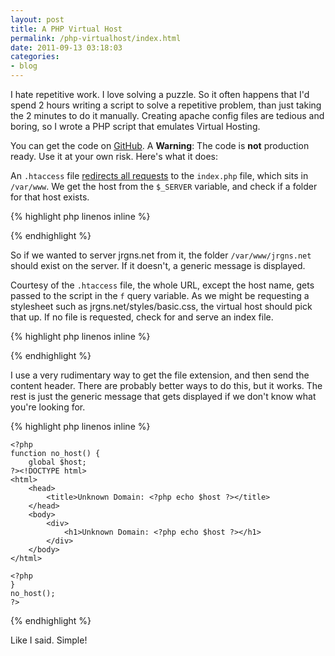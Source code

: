 ```yaml
---
layout: post
title: A PHP Virtual Host
permalink: /php-virtualhost/index.html
date: 2011-09-13 03:18:03
categories:
- blog
---
```


I hate repetitive work. I love solving a puzzle. So it often happens that I'd spend 2 hours writing a script to solve a repetitive problem, than just taking the 2 minutes to do it manually. Creating apache config files are tedious and boring, so I wrote a PHP script that emulates Virtual Hosting.

You can get the code on [GitHub][1]. A **Warning**: The code is **not** production ready. Use it at your own risk. Here's what it does:

An `.htaccess` file [redirects all requests][2] to the `index.php` file, which sits in `/var/www`. We get the host from the `$_SERVER` variable, and check if a folder for that host exists.

{% highlight php linenos inline %}
<?php
$host   = $_SERVER['HTTP_HOST'];
$folder = getcwd() . '/' . $host . '/';
if (!file_exists($folder)) {
no_host();
die;
}
?>
{% endhighlight %}

So if we wanted to server jrgns.net from it, the folder `/var/www/jrgns.net` should exist on the server. If it doesn't, a generic message is displayed.

Courtesy of the `.htaccess` file, the whole URL, except the host name, gets passed to the script in the `f` query variable. As we might be requesting a stylesheet such as jrgns.net/styles/basic.css, the virtual host should pick that up. If no file is requested, check for and serve an index file.

{% highlight php linenos inline %}
<?php
if (empty($_REQUEST['f'])) {
	$indexes = array(
		'index.php', 'index.html', 'index.htm', 'main.php'
	);
	foreach($indexes as $index) {
		if (file_exists($folder . $index)) {
			chdir($folder);
			include($folder . $index);
			die;
		}
	}
} else {
	$file = $_REQUEST['f'];
	if (file_exists($folder . $file)) {
		$info = explode('.', $file);
		switch(end($info)) {
		case 'js':
			header('Content-Type: text/javascript');
			break;
		case 'css':
			header('Content-Type: text/css');
			break;
		}
		readfile($folder . $file);
		die;
	}
}
?>
{% endhighlight %}

I use a very rudimentary way to get the file extension, and then send the content header. There are probably better ways to do this, but it works. The rest is just the generic message that gets displayed if we don't know what you're looking for.

{% highlight php linenos inline %}

    <?php
    function no_host() {
    	global $host;
    ?><!DOCTYPE html>
    <html>
    	<head>
    		<title>Unknown Domain: <?php echo $host ?></title>
    	</head>
    	<body>
    		<div>
    			<h1>Unknown Domain: <?php echo $host ?></h1>
    		</div>
    	</body>
    </html>
    
    <?php
    }
    no_host();
    ?>

{% endhighlight %}

Like I said. Simple!


[1]: https://github.com/jrgns/php-virtualhost
[2]: ?q=content/redirect_request_to_index
